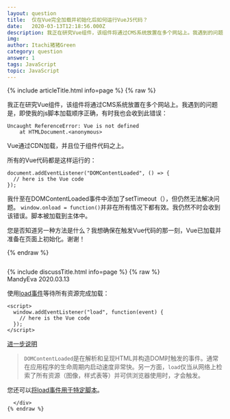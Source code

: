 ```yaml
---
layout: question
title:  仅在Vue完全加载并初始化后如何运行VueJS代码？
date:   2020-03-13T12:18:56.000Z
description: 我正在研究Vue组件，该组件将通过CMS系统放置在多个网站上。我遇到的问题是，即使我的js脚本加载顺序正确，有时我也会收到此错误：Uncaught R...
img: 
author: Itachi猪猪Green
category: question
answer: 1
tags: JavaScript
topic: JavaScript
---
```

<div class="article-root">
  <div class="article">
    {% include articleTitle.html info=page %}
    {% raw %}
    <div class="article-content"><p><font style="vertical-align: inherit;"><font style="vertical-align: inherit;">我正在研究Vue组件，该组件将通过CMS系统放置在多个网站上。</font><font style="vertical-align: inherit;">我遇到的问题是，即使我的js脚本加载顺序正确，有时我也会收到此错误：</font></font></p>

<pre><code>Uncaught ReferenceError: Vue is not defined<font></font>
    at HTMLDocument.&lt;anonymous&gt;<font></font>
</code></pre>

<p><font style="vertical-align: inherit;"><font style="vertical-align: inherit;">Vue通过CDN加载，并且位于组件代码之上。</font></font></p>

<p><font style="vertical-align: inherit;"><font style="vertical-align: inherit;">所有的Vue代码都是这样运行的：</font></font></p>

<pre><code>document.addEventListener("DOMContentLoaded", () =&gt; {<font></font>
  // here is the Vue code<font></font>
});<font></font>
</code></pre>

<p><font style="vertical-align: inherit;"><font style="vertical-align: inherit;">我什至在DOMContentLoaded事件中添加了setTimeout（），但仍然无法解决问题。
</font></font><code>window.onload = function()</code><font style="vertical-align: inherit;"><font style="vertical-align: inherit;">并非在所有情况下都有效。</font><font style="vertical-align: inherit;">我仍然不时会收到该错误。</font><font style="vertical-align: inherit;">脚本被加载到主体中。</font></font></p>

<p><font style="vertical-align: inherit;"><font style="vertical-align: inherit;">您是否知道另一种方法是什么？</font><font style="vertical-align: inherit;">我想确保在触发Vue代码的那一刻，Vue已加载并准备在页面上初始化。</font><font style="vertical-align: inherit;">谢谢！</font></font></p></div>
    {% endraw %}
  </div>
  <p style="height: 0;width:0;overflow: hidden;"> 第1539篇《仅在Vue完全加载并初始化后如何运行VueJS代码？》来自Winter(https://github.com/aiyld/aiyld.github.io)的站点</p>
  <div class="discuss-wrapper">
    {% include discussTitle.html info=page %}
    {% raw %}
    <div class="discuss-item">
        <div class="discuss-parent">
          <div class="discuss-meta">
            <span class="discuss-user">MandyEva</span>
            <span class="discuss-time">2020.03.13</span>
          </div>
          <div class="discuss-comment"><p><font style="vertical-align: inherit;"><font style="vertical-align: inherit;">使用</font></font><a href="https://developer.mozilla.org/en-US/docs/Web/Events/load" rel="noreferrer"><font style="vertical-align: inherit;"><font style="vertical-align: inherit;">load事件</font></font></a><font style="vertical-align: inherit;"><font style="vertical-align: inherit;">等待所有资源完成加载：</font></font></p>

<pre><code>&lt;script&gt;<font></font>
  window.addEventListener("load", function(event) {<font></font>
    // here is the Vue code<font></font>
  });<font></font>
&lt;/script&gt;<font></font>
</code></pre>

<p><a href="https://gist.github.com/jakub-g/5286483ff5f29e8fdd9f#user-content-domcontentloaded-vs-load" rel="noreferrer"><font style="vertical-align: inherit;"><font style="vertical-align: inherit;">进一步说明</font></font></a></p>

<blockquote>
  <p><code>DOMContentLoaded</code><font style="vertical-align: inherit;"><font style="vertical-align: inherit;">是在解析和呈现HTML并构造DOM时触发的事件。</font><font style="vertical-align: inherit;">通常在应用程序的生命周期内启动速度非常快。</font><font style="vertical-align: inherit;">另一方面，</font></font><code>load</code><font style="vertical-align: inherit;"><font style="vertical-align: inherit;">仅当从网络上检索了所有资源（图像，样式表等）并可供浏览器使用时</font><font style="vertical-align: inherit;">，</font><font style="vertical-align: inherit;">才会触发。</font></font></p>
</blockquote>

<p><font style="vertical-align: inherit;"><font style="vertical-align: inherit;">您还可以</font></font><a href="https://stackoverflow.com/a/43076418/392102"><font style="vertical-align: inherit;"><font style="vertical-align: inherit;">将load事件用于特定脚本</font></font></a><font style="vertical-align: inherit;"><font style="vertical-align: inherit;">。</font></font></p></div>
        </div>
        
      </div>
    {% endraw %}
  </div>
<div>
